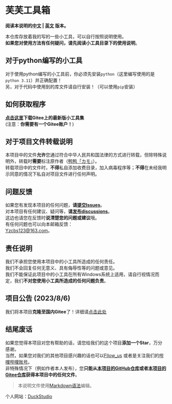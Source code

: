 # 芙芙工具箱<br>

**阅读本说明的[中文](https://github.com/DuckDuckStudio/Fufu_Tools/blob/main/README.md) | [英文](https://github.com/DuckDuckStudio/Fufu_Tools/blob/main/README-EN(UK).md) 版本。**

本仓库存放着我的写的一些小工具，可以自行按照说明使用。<br>
**如果您对使用方法有任何疑问，请先阅读小工具目录下的使用说明**。<br>

## 对于python编写的小工具<br>
对于使用python编写的小工具前，你必须先安装`python`（这里编写使用的是`python 3.11`）并正确配置！<br>
另，对于代码中使用到的库文件请自行安装！（可以使用`pip`安装）<br>

## 如何获取程序<br>
**[点击这里](https://gitee.com/duckstudio/fufu-tools/releases/)下载Gitee上的最新版小工具集**<br>
(注意：**你需要有一个Gitee账户！**)<br>

## 对于项目文件转载说明<br>
本项目中的文件**允许**您通过符合中华人民共和国法律的方式进行转载，但除特殊说明外，转载时**需要**标注原作者（[鸭鸭「カモ」](https://duckduckstudio.github.io/yazicbs.github.io/)）。<br>
转载项目中的文件时，**不得**私自添加收费目录，加入病毒程序等；**不得**在未经我明示同意的情况下私自对项目文件进行任何声明。<br>

## 问题反馈<br>
如果您有发现本项目的任何问题，**请[提交Issues](https://github.com/DuckDuckStudio/Fufu_Tools/issues)**。<br>
对本项目有任何建议、疑问等，**请[发布discussions](https://github.com/DuckDuckStudio/Fufu_Tools/discussions)**。<br>
这边也请您在反馈时**说清楚您的问题或建议**哦。<br>
有任何问题也可以向本邮箱反馈：<br>
<Yzcbs123@163.com>。<br>

## 责任说明<br>
我们不承担您使用本项目中的小工具所造成的任何责任。<br>
我们不会回复任何无意义、具有侮辱性等的问题或意见。<br>
我们不能保证此项目中的小工具在所有Windows系统上适用，请自行视情况而定，我们**不对您使用小工具所造成的任何问题负责**。<br>

## 项目公告 (2023/8/6)<br>
我们将本项目**克隆至国内Gitee**了！详细请[点击此处](https://gitee.com/duckstudio/windows-widgets/)<br>

## 结尾废话<br>
如果您觉得本项目对您有帮助的话，请您给我们的这个项目**添加一个Star**，万分感谢。<br>
当然，如果您对我们的其他项目感兴趣的话也可以[Fllow_us](https://github.com/DuckDuckStudio/) 或者是关注我们的[哔哩哔哩账号](https://space.bilibili.com/2054654702)。<br>
非特殊情况下（例如作者本人发布），您**只能从[本项目的GitHub仓库](https://github.com/DuckDuckStudio/Fufu_Tools/)或者[本项目的Gitee仓库](https://gitee.com/duckstudio/fufu-tools/)获得本项目中的任何文件**。<br>

> 本说明文件使用[Markdown语法](https://markdown.com.cn/basic-syntax/)编辑。

个人网站：[DuckStudio](https://duckduckstudio.github.io/yazicbs.github.io/)
